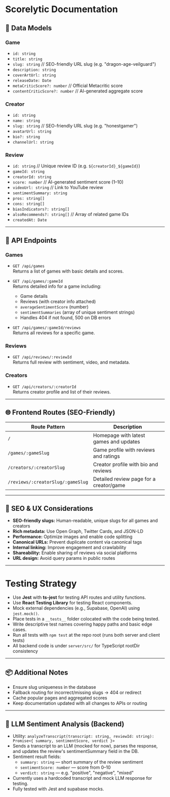 # Scorelytic Documentation

## 🧩 Data Models

### Game
- `id: string`
- `title: string`
- `slug: string`           // SEO-friendly URL slug (e.g. "dragon-age-veilguard")
- `description: string`
- `coverArtUrl: string`
- `releaseDate: Date`
- `metaCriticScore?: number`        // Official Metacritic score
- `contentCriticScore?: number`     // AI-generated aggregate score

### Creator
- `id: string`
- `name: string`
- `slug: string`           // SEO-friendly URL slug (e.g. "honestgamer")
- `avatarUrl: string`
- `bio?: string`
- `channelUrl: string`

### Review
- `id: string`              // Unique review ID (e.g. `${creatorId}_${gameId}`)
- `gameId: string`
- `creatorId: string`
- `score: number`           // AI-generated sentiment score (1–10)
- `videoUrl: string`        // Link to YouTube review
- `sentimentSummary: string`
- `pros: string[]`
- `cons: string[]`
- `biasIndicators?: string[]`
- `alsoRecommends?: string[]`   // Array of related game IDs
- `createdAt: Date`

---

## 🔗 API Endpoints

### Games
- `GET /api/games`  
  Returns a list of games with basic details and scores.

- `GET /api/games/:gameId`  
  Returns detailed info for a game including:
  - Game details
  - Reviews (with creator info attached)
  - `averageSentimentScore` (number)
  - `sentimentSummaries` (array of unique sentiment strings)
  - Handles 404 if not found, 500 on DB errors

- `GET /api/games/:gameId/reviews`  
  Returns all reviews for a specific game.

### Reviews
- `GET /api/reviews/:reviewId`  
  Returns full review with sentiment, video, and metadata.

### Creators
- `GET /api/creators/:creatorId`  
  Returns creator profile and list of their reviews.

---

## 🌐 Frontend Routes (SEO-Friendly)

| Route Pattern                      | Description                                  |
| --------------------------------- | -------------------------------------------- |
| `/`                               | Homepage with latest games and updates       |
| `/games/:gameSlug`                | Game profile with reviews and ratings        |
| `/creators/:creatorSlug`          | Creator profile with bio and reviews         |
| `/reviews/:creatorSlug/:gameSlug` | Detailed review page for a creator/game      |

---

## 🚀 SEO & UX Considerations

- **SEO-friendly slugs:** Human-readable, unique slugs for all games and creators
- **Rich metadata:** Use Open Graph, Twitter Cards, and JSON-LD
- **Performance:** Optimize images and enable code splitting
- **Canonical URLs:** Prevent duplicate content via canonical tags
- **Internal linking:** Improve engagement and crawlability
- **Shareability:** Enable sharing of reviews via social platforms
- **URL design:** Avoid query params in public routes

---

# Testing Strategy

- Use **Jest** with **ts-jest** for testing API routes and utility functions.  
- Use **React Testing Library** for testing React components.  
- Mock external dependencies (e.g., Supabase, OpenAI) using `jest.mock()`.  
- Place tests in a `__tests__` folder colocated with the code being tested.  
- Write descriptive test names covering happy paths and basic edge cases.
- Run all tests with `npm test` at the repo root (runs both server and client tests)
- All backend code is under `server/src/` for TypeScript rootDir consistency

---

## 📦 Additional Notes

- Ensure slug uniqueness in the database
- Fallback routing for incorrect/missing slugs → 404 or redirect
- Cache popular pages and aggregated scores
- Keep documentation updated with all changes to APIs or routing

---

## 🧠 LLM Sentiment Analysis (Backend)

- Utility: `analyzeTranscript(transcript: string, reviewId: string): Promise<{ summary, sentimentScore, verdict }>`
- Sends a transcript to an LLM (mocked for now), parses the response, and updates the review's sentimentSummary field in the DB.
- Sentiment result fields:
  - `summary: string` — short summary of the review sentiment
  - `sentimentScore: number` — score from 0–10
  - `verdict: string` — e.g. "positive", "negative", "mixed"
- Currently uses a hardcoded transcript and mock LLM response for testing.
- Fully tested with Jest and supabase mocks.
